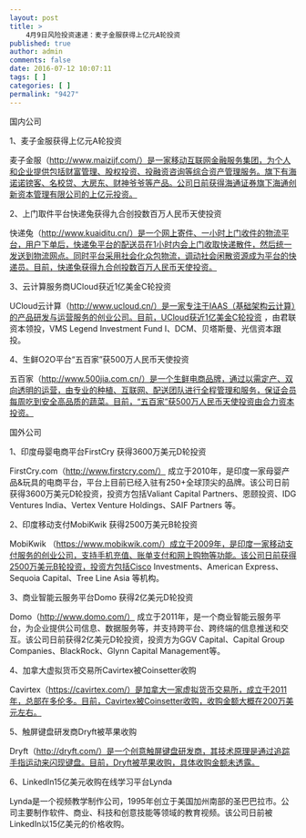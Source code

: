 ```yaml
---
layout: post
title: >
    4月9日风险投资速递：麦子金服获得上亿元A轮投资
published: true
author: admin
comments: false
date: 2016-07-12 10:07:11
tags: [ ]
categories: [ ]
permalink: "9427"
---
```



国内公司

1、麦子金服获得上亿元A轮投资

麦子金服（http://www.maizijf.com/）是一家移动互联网金融服务集团，为个人和企业提供包括财富管理、股权投资、投融资咨询等综合资产管理服务。旗下有海诺诺镑客、名校贷、大房东、财神爷爷等产品。公司日前获得海通证券旗下海通创新资本管理有限公司的上亿元投资。

2、上门取件平台快递兔获得九合创投数百万人民币天使投资

快递兔（http://www.kuaiditu.cn/）是一个网上寄件、一小时上门收件的物流平台，用户下单后，快递兔平台的配送员在1小时内会上门收取快递散件，然后统一发送到物流网点。同时平台采用社会化众包物流，调动社会闲散资源成为平台的快递员。目前，快递兔获得九合创投数百万人民币天使投资。

3、云计算服务商UCloud获近1亿美金C轮投资

UCloud云计算（http://www.ucloud.cn/）是一家专注于IAAS（基础架构云计算）的产品研发与运营服务的创业公司。目前，UCloud获近1亿美金C轮投资 ，由君联资本领投，VMS Legend Investment Fund I、DCM、贝塔斯曼、光信资本跟投。

4、生鲜O2O平台“五百家”获500万人民币天使投资

五百家（http://www.500jia.com.cn/）是一个生鲜电商品牌，通过以需定产、双向透明的运营，由专业的种植、互联网、配送团队进行全程管理和服务，保证会员每周吃到安全高品质的蔬菜。目前，“五百家”获500万人民币天使投资由合力资本投资。

国外公司

1、印度母婴电商平台FirstCry 获得3600万美元D轮投资

FirstCry.com（http://www.firstcry.com/） 成立于2010年，是印度一家母婴产品&玩具的电商平台，平台上目前已经入驻有250+全球顶尖的品牌。该公司日前获得3600万美元D轮投资，投资方包括Valiant Capital Partners、恩颐投资、IDG Ventures India、Vertex Venture Holdings、SAIF Partners 等。

2、印度移动支付MobiKwik 获得2500万美元B轮投资

MobiKwik （https://www.mobikwik.com/）成立于2009年，是印度一家移动支付服务的创业公司，支持手机充值、账单支付和网上购物等功能。该公司日前获得2500万美元B轮投资，投资方包括Cisco Investments、American Express、Sequoia Capital、Tree Line Asia 等机构。

3、商业智能云服务平台Domo 获得2亿美元D轮投资

Domo（http://www.domo.com/） 成立于2011年，是一个商业智能云服务平台，为企业提供公司信息、数据服务等，并支持跨平台、跨终端的信息推送和交互。该公司日前获得2亿美元D轮投资，投资方为GGV Capital、Capital Group Companies、BlackRock、Glynn Capital Management等。

4、加拿大虚拟货币交易所Cavirtex被Coinsetter收购

Cavirtex（https://cavirtex.com/）是加拿大一家虚拟货币交易所，成立于2011年，总部在多伦多。目前，Cavirtex被Coinsetter收购，收购金额大概在200万美元左右。

5、触屏键盘研发商Dryft被苹果收购

Dryft（http://dryft.com/）是一个创意触屏键盘研发商，其技术原理是通过追踪手指运动来闪现键盘。目前，Dryft被苹果收购，具体收购金额未透露。

6、LinkedIn15亿美元收购在线学习平台Lynda

Lynda是一个视频教学制作公司，1995年创立于美国加州南部的圣巴巴拉市。公司主要制作软件、商业、科技和创意技能等领域的教育视频。该公司日前被LinkedIn以15亿美元的价格收购。